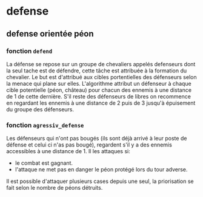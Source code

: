 # defense

## defense orientée péon

### fonction `defend`

La défense se repose sur un groupe de chevaliers appelés defenseurs dont la seul tache est de défendre, cette tâche est attribuée à la formation du chevalier. Le but est d'attribué aux cibles portentielles des défenseurs selon la menace qui plane sur elles. L'algorithme attribut un défenseur à chaque cible potentielle (péon, château) pour chacun des ennemis à une distance de 1 de cette dernière. S'il reste des défenseurs de libres on recommence en regardant les ennemis à une distance de 2 puis de 3 jusqu'à épuisement du groupe des défenseurs.

### fonction `agressiv_defense`

Les défenseurs qui n'ont pas bougés (ils sont déjà arrivé à leur poste de défense et celui ci n'as pas bougé), regardent s'il y a des ennemis accessibles à une distance de 1. Il les attaques si:

- le combat est gagnant.
- l'attaque ne met pas en danger le péon protégé lors du tour adverse.

Il est possible d'attaquer plusieurs cases depuis une seul, la priorisation se fait selon le nombre de péons détruits.
